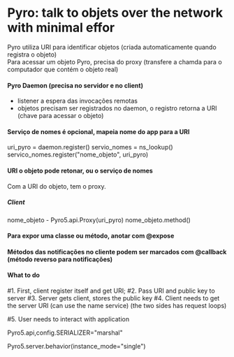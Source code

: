 # Pyro: talk to objets over the network with minimal effor

Pyro utiliza URI para identificar objetos (criada automaticamente quando registra o objeto)   
Para acessar um objeto Pyro, precisa do proxy (transfere a chamda para o computador que contém o objeto real)    

#### Pyro Daemon (precisa no servidor e no client)
- listener a espera das invocações remotas
- objetos precisam ser registrados no daemon, o registro retorna a URI (chave para acessar o objeto)

#### Serviço de nomes é opcional, mapeia nome do app para a URI

uri_pyro = daemon.register()
servio_nomes = ns_lookup()
servico_nomes.register("nome_objeto", uri_pyro)

#### URI o objeto pode retonar, ou o serviço de nomes

Com a URI do objeto, tem o proxy.

##### Client

nome_objeto - Pyro5.api.Proxy(uri_pyro)
nome_objeto.method()

#### Para expor uma classe ou método, anotar com @expose


#### Métodos das notificações no cliente podem ser marcados com @callback (método reverso para notificações)

#### What to do
#1. First, client register itself and get URI;
#2. Pass URI and public key to server
#3. Server gets client, stores the public key
#4. Client needs to get the server URI (can use the name service) (the two sides has request loops)

#5. User needs to interact with application

Pyro5.api,config.SERIALIZER="marshal"

Pyro5.server.behavior(instance_mode="single")